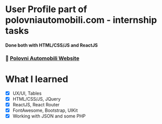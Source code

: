 # User Profile part of polovniautomobili.com - internship tasks
#### Done both with HTML/CSS/JS and ReactJS

### :rocket: [Polovni Automobili Website](https://www.polovniautomobili.com/)

# What I learned

 * [x] UX/UI, Tables
 * [x] HTML/CSS/JS, JQuery
 * [x] ReactJS, React Router
 * [x] FontAwesome, Bootstrap, UIKit
 * [x] Working with JSON and some PHP
